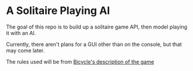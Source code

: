 # A Solitaire Playing AI

The goal of this repo is to build up a solitaire game API, then model playing it with an AI.

Currently, there aren't plans for a GUI other than on the console, but that may come later.

The rules used will be from [Bicycle's description of the game](http://www.bicyclecards.com/how-to-play/solitaire/)
